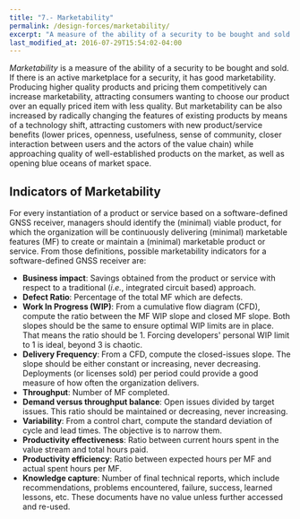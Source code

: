```yaml
---
title: "7.- Marketability"
permalink: /design-forces/marketability/
excerpt: "A measure of the ability of a security to be bought and sold."
last_modified_at: 2016-07-29T15:54:02-04:00
---
```


_Marketability_ is a measure of the ability of a security to be bought and sold. If there is an active marketplace for a security, it has good marketability. Producing higher quality products and pricing them competitively can increase marketability, attracting consumers wanting to choose our product over an equally priced item with less quality. But marketability can be also increased by radically changing the features of existing products by means of a technology shift, attracting customers with new product/service benefits (lower prices, openness, usefulness, sense of community, closer interaction between users and the actors of the value chain) while approaching quality of well-established products on the market, as well as opening blue oceans of market space.


## Indicators of Marketability

For every instantiation of a product or service based on a software-defined GNSS receiver, managers should identify the (minimal) viable product, for which the organization will be continuously delivering (minimal) marketable features (MF) to create or maintain a (minimal) marketable product or service. From those definitions, possible marketability indicators for a software-defined GNSS receiver are:

* **Business impact**: Savings obtained from the product or service with respect to a traditional (_i.e._, integrated circuit based) approach.
* **Defect Ratio**: Percentage of the total MF which are defects.
* **Work In Progress (WIP)**: From a cumulative flow diagram (CFD), compute the ratio between the MF WIP slope and closed MF slope. Both slopes should be the same to ensure optimal WIP limits are in place. That means the ratio should be 1. Forcing developers' personal WIP limit to 1 is ideal, beyond 3 is chaotic.
*  **Delivery Frequency**: From a CFD, compute the closed-issues slope. The slope should be either constant or increasing, never decreasing. Deployments (or licenses sold) per period could provide a good measure of how often the organization delivers.
* **Throughput**: Number of MF completed.
* **Demand versus throughput balance**: Open issues divided by target issues. This ratio should be maintained or decreasing, never increasing.
* **Variability**: From a control chart, compute the standard deviation of cycle and lead times. The objective is to narrow them.
* **Productivity effectiveness**: Ratio between current hours spent in the value stream and total hours paid.
* **Productivity efficiency**: Ratio between expected hours per MF and actual spent hours per MF.
* **Knowledge capture**: Number of final technical reports, which include recommendations, problems encountered, failure, success, learned lessons, etc. These documents have no value unless further accessed and re-used.
